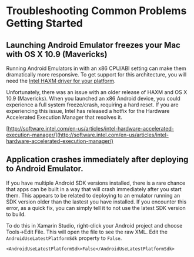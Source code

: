 # Troubleshooting Common Problems Getting Started

## Launching Android Emulator freezes your Mac with OS X 10.9 (Mavericks)

Running Android Emulators in with an x86 CPU/ABI setting can make them dramatically more responsive. To get support for this architecture, you will need the [Intel HAXM driver for your platform](http://software.intel.com/en-us/articles/intel-hardware-accelerated-execution-manager/).

Unfortunately, there was an issue with an older release of HAXM and OS X 10.9 (Mavericks). When you launched an x86 Android device, you could experience a full system freeze/crash, requiring a hard reset. If you are experiencing this issue, Intel has released a hotfix for the Hardware Accelerated Execution Manager that resolves it.

[http://software.intel.com/en-us/articles/intel-hardware-accelerated-execution-manager/](http://software.intel.com/en-us/articles/intel-hardware-accelerated-execution-manager/)

## Application crashes immediately after deploying to Android Emulator.

If you have multiple Android SDK versions installed, there is a rare chance that apps can be built in a way that will crash immediately after you start them. This appears to be related to deploying to an emulator running an SDK version older than the lastest you have installed. If you encounter this error, as a quick fix, you can simply tell it to not use the latest SDK version to build.

To do this in Xamarin Studio, right-click your Android project and choose Tools->Edit File. This will open the file to see the raw XML. Edit the `AndroidUseLatestPlatformSdk` property to `False`.

    <AndroidUseLatestPlatformSdk>False</AndroidUseLatestPlatformSdk>


